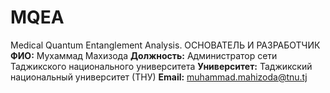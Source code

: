 # MQEA
Medical Quantum Entanglement Analysis. ОСНОВАТЕЛЬ И РАЗРАБОТЧИК  **ФИО:** Мухаммад Махизода   **Должность:** Администратор сети Таджикского национального университета   **Университет:** Таджикский национальный университет (ТНУ)   **Email:** muhammad.mahizoda@tnu.tj
